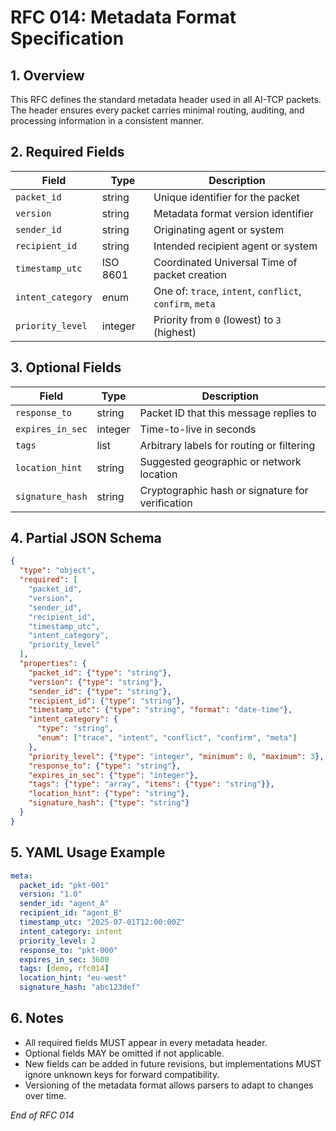 # RFC 014: Metadata Format Specification

## 1. Overview
This RFC defines the standard metadata header used in all AI-TCP packets. The header ensures every packet carries minimal routing, auditing, and processing information in a consistent manner.

## 2. Required Fields
| Field | Type | Description |
|-------|------|-------------|
| `packet_id` | string | Unique identifier for the packet |
| `version` | string | Metadata format version identifier |
| `sender_id` | string | Originating agent or system |
| `recipient_id` | string | Intended recipient agent or system |
| `timestamp_utc` | ISO 8601 | Coordinated Universal Time of packet creation |
| `intent_category` | enum | One of: `trace`, `intent`, `conflict`, `confirm`, `meta` |
| `priority_level` | integer | Priority from `0` (lowest) to `3` (highest) |

## 3. Optional Fields
| Field | Type | Description |
|-------|------|-------------|
| `response_to` | string | Packet ID that this message replies to |
| `expires_in_sec` | integer | Time-to-live in seconds |
| `tags` | list | Arbitrary labels for routing or filtering |
| `location_hint` | string | Suggested geographic or network location |
| `signature_hash` | string | Cryptographic hash or signature for verification |

## 4. Partial JSON Schema
```json
{
  "type": "object",
  "required": [
    "packet_id",
    "version",
    "sender_id",
    "recipient_id",
    "timestamp_utc",
    "intent_category",
    "priority_level"
  ],
  "properties": {
    "packet_id": {"type": "string"},
    "version": {"type": "string"},
    "sender_id": {"type": "string"},
    "recipient_id": {"type": "string"},
    "timestamp_utc": {"type": "string", "format": "date-time"},
    "intent_category": {
      "type": "string",
      "enum": ["trace", "intent", "conflict", "confirm", "meta"]
    },
    "priority_level": {"type": "integer", "minimum": 0, "maximum": 3},
    "response_to": {"type": "string"},
    "expires_in_sec": {"type": "integer"},
    "tags": {"type": "array", "items": {"type": "string"}},
    "location_hint": {"type": "string"},
    "signature_hash": {"type": "string"}
  }
}
```

## 5. YAML Usage Example
```yaml
meta:
  packet_id: "pkt-001"
  version: "1.0"
  sender_id: "agent_A"
  recipient_id: "agent_B"
  timestamp_utc: "2025-07-01T12:00:00Z"
  intent_category: intent
  priority_level: 2
  response_to: "pkt-000"
  expires_in_sec: 3600
  tags: [demo, rfc014]
  location_hint: "eu-west"
  signature_hash: "abc123def"
```

## 6. Notes
- All required fields MUST appear in every metadata header.
- Optional fields MAY be omitted if not applicable.
- New fields can be added in future revisions, but implementations MUST ignore unknown keys for forward compatibility.
- Versioning of the metadata format allows parsers to adapt to changes over time.

*End of RFC 014*
